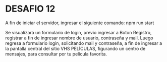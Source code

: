 # DESAFIO 12

A fin de iniciar el servidor, ingresar el siguiente comando:  npm run start

Se visualizará un formulario de login, previo ingresar a Boton Registro, registrar a fin de ingresar nombre de usuario, contraseña y mail.
Luego regresa a formulario login, solicitando mail y contraseña, a fin de ingresar  a la pantalla central del  sitio VHS PELÍCULAS, figurando  un centro de mensajes, para consultar por tu película favorita.
